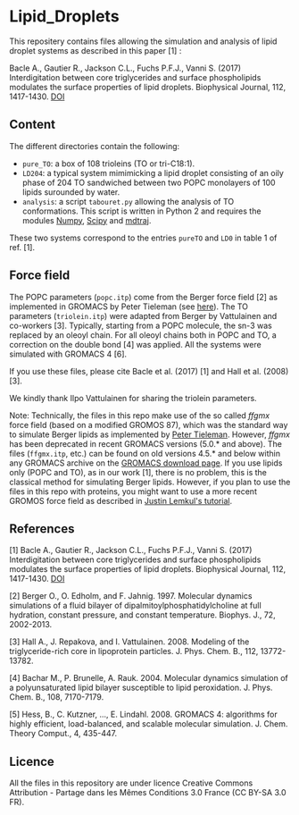 # Lipid_Droplets

This repositery contains files allowing the simulation and analysis of lipid droplet systems as described in this paper [1] :

Bacle A., Gautier R., Jackson C.L., Fuchs P.F.J., Vanni S. (2017)
Interdigitation between core triglycerides and surface phospholipids modulates the surface properties of lipid droplets.
Biophysical Journal, 112, 1417-1430. [DOI](https://doi.org/10.1016/j.bpj.2017.02.032)

## Content

The different directories contain the following:

- `pure_TO`: a box of 108 trioleins (TO or tri-C18:1).
- `LD204`: a typical system mimimicking a lipid droplet consisting of an oily phase of 204 TO sandwiched between two POPC monolayers of 100 lipids surounded by water.
- `analysis`: a script `tabouret.py` allowing the analysis of TO conformations. This script is written in Python 2 and requires the modules [Numpy](https://numpy.org/), [Scipy](https://www.scipy.org/) and [mdtraj](https://mdtraj.org).

These two systems correspond to the entries `pureTO` and `LD0` in table 1 of ref. [1].

## Force field

The POPC parameters (`popc.itp`) come from the Berger force field [2] as implemented in GROMACS by Peter Tieleman (see [here](http://wcm.ucalgary.ca/tieleman/downloads)). The TO parameters (`triolein.itp`) were adapted from Berger by Vattulainen and co-workers [3]. Typically, starting from a POPC molecule, the sn-3 was replaced by an oleoyl chain. For all oleoyl chains both in POPC and TO, a correction on the double bond [4] was applied. All the systems were simulated with GROMACS 4 [6]. 

If you use these files, please cite Bacle et al. (2017) [1] and Hall et al. (2008) [3].

We kindly thank Ilpo Vattulainen for sharing the triolein parameters.

Note: Technically, the files in this repo make use of the so called *ffgmx* force field (based on a modified GROMOS 87), which was the standard way to simulate Berger lipids as implemented by [Peter Tieleman]((http://wcm.ucalgary.ca/tieleman/downloads)). However, *ffgmx* has been deprecated in recent GROMACS versions (5.0.* and above). The files (`ffgmx.itp`, etc.) can be found on old versions 4.5.* and below within any GROMACS archive on the [GROMACS download page](https://manual.gromacs.org/). If you use lipids only (POPC and TO), as in our work [1], there is no problem, this is the classical method for simulating Berger lipids. However, if you plan to use the files in this repo with proteins, you might want to use a more recent GROMOS force field as described in [Justin Lemkul's tutorial](http://www.mdtutorials.com/gmx/membrane_protein/02_topology.html).

## References

[1] Bacle A., Gautier R., Jackson C.L., Fuchs P.F.J., Vanni S. (2017)
Interdigitation between core triglycerides and surface phospholipids modulates the surface properties of lipid droplets.
Biophysical Journal, 112, 1417-1430. [DOI](https://doi.org/10.1016/j.bpj.2017.02.032)

[2] Berger O., O. Edholm, and F. Jahnig. 1997. 
Molecular dynamics simulations of a fluid bilayer of dipalmitoylphosphatidylcholine at full hydration, constant pressure, and constant temperature.
Biophys. J., 72, 2002-2013.

[3] Hall A., J. Repakova, and I. Vattulainen. 2008. 
Modeling of the triglyceride-rich core in lipoprotein particles.
J. Phys. Chem. B., 112, 13772-13782.

[4] Bachar M., P. Brunelle, A. Rauk. 2004. 
Molecular dynamics simulation of a polyunsaturated lipid bilayer susceptible to lipid peroxidation.
J. Phys. Chem. B., 108, 7170-7179.

[5] Hess, B., C. Kutzner, ..., E. Lindahl. 2008. 
GROMACS 4: algorithms for highly efficient, load-balanced, and scalable molecular simulation.
J. Chem. Theory Comput., 4, 435-447.

## Licence

All the files in this repository are under licence Creative Commons Attribution - Partage dans les Mêmes Conditions 3.0 France (CC BY-SA 3.0 FR).

